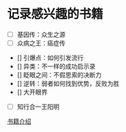 # 记录感兴趣的书籍

- [ ] 基因传：众生之源
- [ ] 众病之王：癌症传
- [] 引爆点：如何引发流行
- [] 异类：不一样的成功启示录
- [] 眨眼之间：不假思索的决断力
- [] 逆转：弱者如何找到优势，反败为胜
- [] 大开眼界

-[ ] 知行合一王阳明




[书籍介绍](https://www.zhihu.com/publications/book/119558632)
